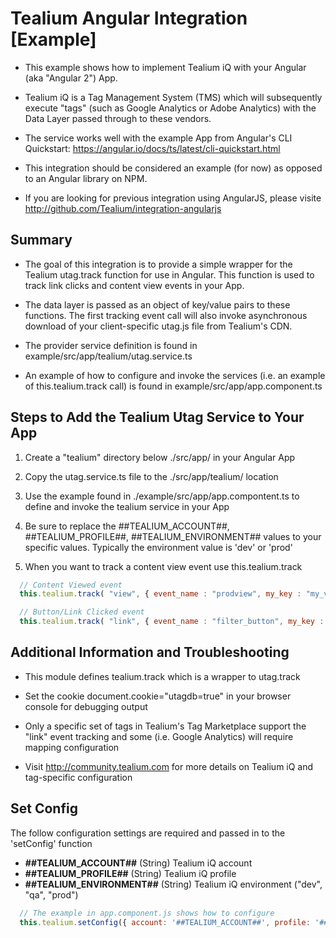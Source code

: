 # Tealium Angular Integration [Example]

* This example shows how to implement Tealium iQ with your Angular (aka "Angular 2") App.

* Tealium iQ is a Tag Management System (TMS) which will subsequently execute "tags" (such as Google Analytics or Adobe Analytics) with the Data Layer passed through to these vendors.

* The service works well with the example App from Angular's CLI Quickstart: https://angular.io/docs/ts/latest/cli-quickstart.html

* This integration should be considered an example (for now) as opposed to an Angular library on NPM.

* If you are looking for previous integration using AngularJS, please visite http://github.com/Tealium/integration-angularjs

## Summary

* The goal of this integration is to provide a simple wrapper for the Tealium utag.track function for use in Angular.  This function is used to track link clicks and content view events in your App.

* The data layer is passed as an object of key/value pairs to these functions.  The first tracking event call will also invoke asynchronous download of your client-specific utag.js file from Tealium's CDN.

* The provider service definition is found in example/src/app/tealium/utag.service.ts

* An example of how to configure and invoke the services (i.e. an example of this.tealium.track call) is found in example/src/app/app.component.ts

## Steps to Add the Tealium Utag Service to Your App

1. Create a "tealium" directory below ./src/app/ in your Angular App

2. Copy the utag.service.ts file to the ./src/app/tealium/ location

3. Use the example found in ./example/src/app/app.compontent.ts to define and invoke the tealium service in your App

4. Be sure to replace the ##TEALIUM_ACCOUNT##, ##TEALIUM_PROFILE##, ##TEALIUM_ENVIRONMENT## values to your specific values.  Typically the environment value is 'dev' or 'prod'

5. When you want to track a content view event use this.tealium.track

```javascript
  // Content Viewed event
  this.tealium.track( "view", { event_name : "prodview", my_key : "my_value", my_products_displayed : ["p1", "p2"] });

  // Button/Link Clicked event
  this.tealium.track( "link", { event_name : "filter_button", my_key : "my_value", my_filters_selected : ["f1", "f2"] });
```


## Additional Information and Troubleshooting

* This module defines tealium.track which is a wrapper to utag.track

* Set the cookie document.cookie="utagdb=true" in your browser console for debugging output

* Only a specific set of tags in Tealium's Tag Marketplace support the "link" event tracking and some (i.e. Google Analytics) will require mapping configuration

* Visit http://community.tealium.com for more details on Tealium iQ and tag-specific configuration


## Set Config

The follow configuration settings are required and passed in to the 'setConfig' function

- **##TEALIUM_ACCOUNT##** (String) Tealium iQ account
- **##TEALIUM_PROFILE##** (String) Tealium iQ profile
- **##TEALIUM_ENVIRONMENT##** (String) Tealium iQ environment ("dev", "qa", "prod")

```javascript
  // The example in app.component.js shows how to configure
  this.tealium.setConfig({ account: '##TEALIUM_ACCOUNT##', profile: '##TEALIUM_PROFILE##', environment: '##TEALIUM_ENVIRONMENT##' });
```

